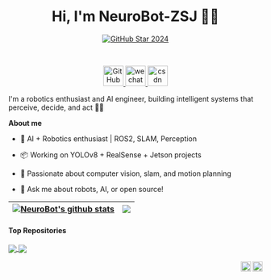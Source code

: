 <h1 align="center">Hi, I'm NeuroBot-ZSJ 🤖🧠</h1>

<!-- GitHub Star link -->
<p align="center">
  <a href="https://stars.github.com/profiles/denvercoder1/">
    <img src="https://github.com/DenverCoder1/DenverCoder1/assets/20955511/ca15be3f-d00b-438e-91f6-fb5568c1f632" alt="GitHub Star 2024"/></a>
</p>
<br />

<p align="center">
  <a href="https://github.com/NeuroBot-ZSJ">
    <img height="40px" src="https://img.shields.io/badge/github-NeuroBot--ZSJ-blueviolet?logo=github" alt="GitHub"/>
  </a>
  <a href="https://github.com/NeuroBot-ZSJ/NeuroBot-ZSJ/blob/main/assets/QR_code.jpg">
    <img height="40px" src="https://img.shields.io/badge/wechat-NeuroBot--ZSJ-brightgreen?logo=WeChat&wechat=Winter" alt="wechat"/>
  </a>
  <a href="https://blog.csdn.net/weixin_52399078?spm=1010.2135.3001.10640">
    <img height="40px" src="https://img.shields.io/badge/csdn-NeuroBot--ZSJ-orange?logo=SparkPost&csdn=mr-winter" alt="csdn"/>
  </a>
</p>


I'm a robotics enthusiast and AI engineer, building intelligent systems that perceive, decide, and act 🤖📡

**About me**

- 🧠 AI + Robotics enthusiast | ROS2, SLAM, Perception

- 📦 Working on YOLOv8 + RealSense + Jetson projects

- 🎯 Passionate about computer vision, slam, and motion planning

- 💬 Ask me about robots, AI, or open source!


| <a href="https://github.com/anuraghazra/github-readme-stats"><img align="center" src="https://github-readme-stats.vercel.app/api?username=NeuroBot-ZSJ&show_icons=true&include_all_commits=true&theme=buefy&hide_border=true" alt="NeuroBot's github stats" /></a> | <a href="https://github.com/anuraghazra/github-readme-stats"><img align="center" src="https://github-readme-stats.vercel.app/api/top-langs/?username=NeuroBot-ZSJ&layout=compact&theme=buefy&hide_border=true" /></a> |
| ------------------------------------------------------------ | ------------------------------------------------------------ |

#### Top Repositories

<a href="https://github.com/NeuroBot-ZSJ/NeuroBot-ZSJ">
  <img align="center" src="https://github-readme-stats.vercel.app/api/pin/?username=NeuroBot-ZSJ&repo=NeuroBot-ZSJ&theme=buefy&cache_seconds=10" />
</a>
<a href="https://github.com/NeuroBot-ZSJ/isaac_ros_yolov8">
  <img align="center" src="https://github-readme-stats.vercel.app/api/pin/?username=NeuroBot-ZSJ&repo=isaac_ros_yolov8&theme=buefy&cache_seconds=10" />
</a>

<br />
<br />

<!-- QQ Mail -->
<a href="mailto:2605516018@qq.com" target="_blank">
  <img align="right" alt="QQ Mail" width="20px" src="https://cdn.jsdelivr.net/gh/simple-icons/simple-icons/icons/tencentqq.svg" />
</a>

<!-- Gmail -->
<a href="mailto:g2605516018@gmail.com" target="_blank">
  <img align="right" alt="Gmail" width="20px" src="https://cdn.jsdelivr.net/gh/simple-icons/simple-icons/icons/gmail.svg" />
</a>
